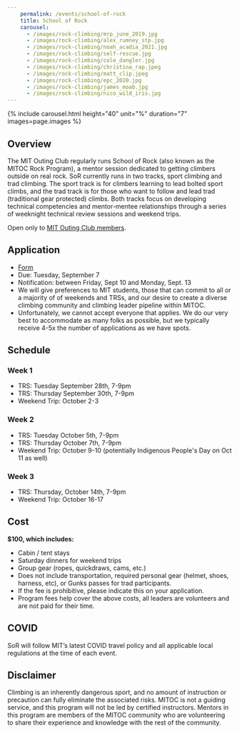 ```yaml
---
    permalink: /events/school-of-rock
    title: School of Rock
    carousel:
      - /images/rock-climbing/mrp_june_2019.jpg
      - /images/rock-climbing/alex_rumney_stp.jpg
      - /images/rock-climbing/noah_acadia_2021.jpg
      - /images/rock-climbing/self-rescue.jpg
      - /images/rock-climbing/cole_dangler.jpg
      - /images/rock-climbing/christina_rap.jpeg
      - /images/rock-climbing/matt_clip.jpeg
      - /images/rock-climbing/epc_2020.jpg
      - /images/rock-climbing/james_moab.jpg
      - /images/rock-climbing/nico_wild_iris.jpg
---
```

{% include carousel.html height="40" unit="%" duration="7" images=page.images %}

## Overview

The MIT Outing Club regularly runs School of Rock (also known as the MITOC Rock Program), a mentor session dedicated to getting climbers outside on real rock. SoR currently runs in two tracks, sport climbing and trad climbing. The sport track is for climbers learning to lead bolted sport climbs, and the trad track is for those who want to follow and lead trad (traditional gear protected) climbs. Both tracks focus on developing technical competencies and mentor-mentee relationships through a series of weeknight technical review sessions and weekend trips.

Open only to [MIT Outing Club members](/join).

## Application
- [Form](https://forms.gle/bVa5e6Vc17tf2P6m6)
- Due: Tuesday, September 7
- Notification: between Friday, Sept 10 and Monday, Sept. 13
- We will give preferences to MIT students, those that can commit to all or a majority of of weekends and TRSs, and our desire to create a diverse climbing community and climbing leader pipeline within MITOC.
- Unfortunately, we cannot accept everyone that applies. We do our very best to accommodate as many folks as possible, but we typically receive 4-5x the number of applications as we have spots. 

## Schedule
### Week 1
- TRS: Tuesday September 28th, 7-9pm
- TRS: Thursday September 30th, 7-9pm
- Weekend Trip: October 2-3

### Week 2
- TRS: Tuesday October 5th, 7-9pm
- TRS: Thursday October 7th, 7-9pm
- Weekend Trip: October 9-10 (potentially Indigenous People's Day on Oct 11 as well)

### Week 3
- TRS: Thursday, October 14th, 7-9pm
- Weekend Trip: October 16-17

## Cost
**$100, which includes:**
- Cabin / tent stays
- Saturday dinners for weekend trips
- Group gear (ropes, quickdraws, cams, etc.)
- Does not include transportation, required personal gear (helmet, shoes, harness, etc), or Gunks passes for trad participants. 
- If the fee is prohibitive, please indicate this on your application.
- Program fees help cover the above costs, all leaders are volunteers and are not paid for their time.

## COVID
SoR will follow MIT’s latest COVID travel policy and all applicable local regulations at the time of each event.

## Disclaimer
Climbing is an inherently dangerous sport, and no amount of instruction or precaution can fully eliminate the associated risks. MITOC is not a guiding service, and this program will not be led by certified instructors. Mentors in this program are members of the MITOC community who are volunteering to share their experience and knowledge with the rest of the community.
